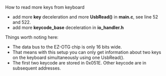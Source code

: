 How to read more keys from keyboard
- add more **key** deceleration and more **UsbRead()** in **main.c**, see line 52 and 522.
- add more **keycode_base** deceleration in **io_handler.h**

Things worth noting here:

- The data bus to the EZ-OTG chip is only 16 bits wide. 
- That means with this setup you can only get information about two keys on the keyboard simultaneously using one UsbRead().
- The first two keycode are stored in 0x051E. Other keycode are in subsequent addresses.